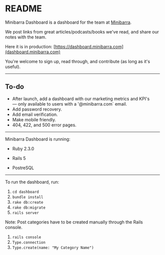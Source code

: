 # README

Minibarra Dashboard is a dashboard for the team at [Minibarra](http://www.minibarra.com). 

We post links from great articles/podcasts/books we've read, and share our notes with the team. 

Here it is in production: 
[https://dashboard.minibarra.com](dashboard.minibarra.com)

You're welcome to sign up, read through, and contribute (as long as it's useful).

***
## To-do

* After launch, add a dashboard with our marketing metrics and KPI's — only available to users with a '@minibarra.com` email.
* Add password recovery.
* Add email verification.
* Make mobile friendly.
* 404, 422, and 500 error pages.

***

Minibarra Dashboard is running:

* Ruby 2.3.0

* Rails 5

* PostreSQL

***

To run the dashboard, run: 

1. `cd dashboard`
2. `bundle install`
2. `rake db:create`
3. `rake db:migrate`
4. `rails server`

Note: Post categories have to be created manually through the Rails console. 

1. `rails console`
2. `Type.connection`
3. `Type.create(name: "My Category Name")`

